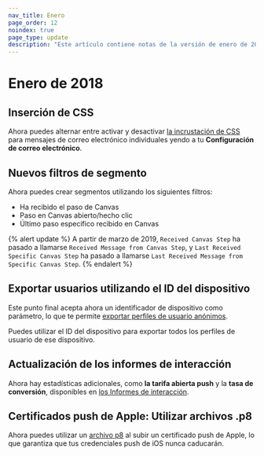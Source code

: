 ```yaml
---
nav_title: Enero
page_order: 12
noindex: true
page_type: update
description: "Este artículo contiene notas de la versión de enero de 2018."
---
```

# Enero de 2018

## Inserción de CSS

Ahora puedes alternar entre activar y desactivar [la incrustación de CSS][84] para mensajes de correo electrónico individuales yendo a tu **Configuración de correo electrónico**.

## Nuevos filtros de segmento

Ahora puedes crear segmentos utilizando los siguientes filtros:
- Ha recibido el paso de Canvas
- Paso en Canvas abierto/hecho clic
- Último paso específico recibido en Canvas

{% alert update %}
A partir de marzo de 2019, `Received Canvas Step` ha pasado a llamarse `Received Message from Canvas Step`, y `Last Received Specific Canvas Step` ha pasado a llamarse `Last Received Message from Specific Canvas Step`.
{% endalert %}

## Exportar usuarios utilizando el ID del dispositivo

Este punto final acepta ahora un identificador de dispositivo como parámetro, lo que te permite [exportar perfiles de usuario anónimos][82].

Puedes utilizar el ID del dispositivo para exportar todos los perfiles de usuario de ese dispositivo.

## Actualización de los informes de interacción

Ahora hay estadísticas adicionales, como **la tarifa abierta push** y la **tasa de conversión**, disponibles en [los Informes de interacción][81].

## Certificados push de Apple: Utilizar archivos .p8

Ahora puedes utilizar un [archivo p8][80] al subir un certificado push de Apple, lo que garantiza que tus credenciales push de iOS nunca caducarán.


[80]: {{site.baseurl}}/developer_guide/platform_integration_guides/swift/push_notifications/integration/#recommended-option-using-a-p8-file-authentication-tokens
[81]: {{site.baseurl}}/user_guide/data_and_analytics/reporting/engagement_reports/#engagement-reports
[82]: {{site.baseurl}}/developer_guide/rest_api/export/#users-by-identifier-endpoint
[84]: {{site.baseurl}}/user_guide/message_building_by_channel/email/css_inline/#css-inlining
